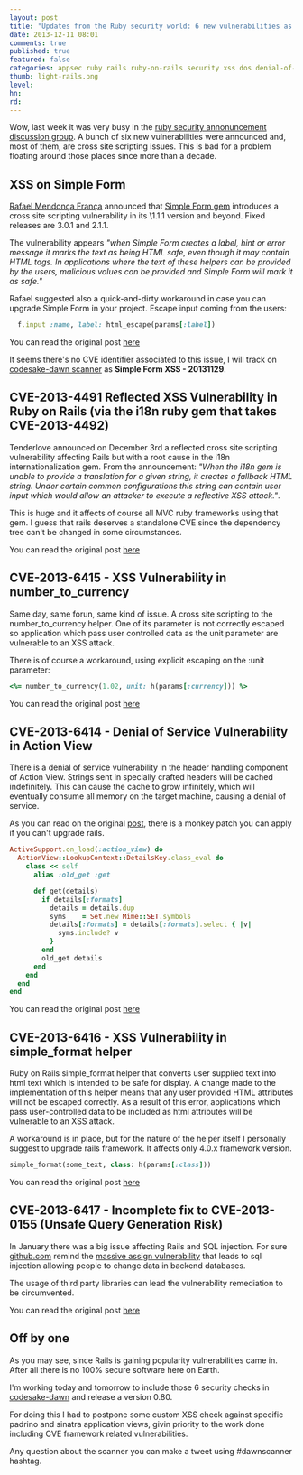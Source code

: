 ```yaml
---
layout: post
title: "Updates from the Ruby security world: 6 new vulnerabilities as X'mas gift"
date: 2013-12-11 08:01
comments: true
published: true
featured: false
categories: appsec ruby rails ruby-on-rails security xss dos denial-of-service sqli sql-injection builders codesake codesake-dawn dawnscanner cve-2013-4491 cve-2013-4492 cve-2013-6415 cve-2013-6414 cve-2013-6416 cve-2013-6417
thumb: light-rails.png
level:
hn: 
rd: 
---
```


Wow, last week it was very busy in the [ruby security annonuncement discussion
group](https://groups.google.com/forum/#!forum/ruby-security-ann). A bunch of
six new vulnerabilities were announced and, most of them, are cross site
scripting issues. This is bad for a problem floating around those places since
more than a decade.

<!-- more -->

## XSS on Simple Form

[Rafael Mendonça França](http://twitter.com/rafaelfranca) announced that
[Simple Form gem](http://rubygems.org/gems/simple_form) introduces a cross site scripting vulnerability in its
\1.1.1 version and beyond. Fixed releases are 3.0.1 and 2.1.1. 

The vulnerability appears _"when Simple Form creates a label, hint or error
message it marks the text as being HTML safe, even though it may contain HTML
tags. In applications where the text of these helpers can be provided by the
users, malicious values can be provided and Simple Form will mark it as safe."_

Rafael suggested also a quick-and-dirty workaround in case you can upgrade
Simple Form in your project. Escape input coming from the users:

``` ruby
  f.input :name, label: html_escape(params[:label])
```

You can read the original post
[here](https://groups.google.com/forum/#!topic/ruby-security-ann/flHbLMb07tE)

It seems there's no CVE identifier associated to this issue, I will track on
[codesake-dawn scanner](http://rubygems.org/gems/codesake-dawn) as
**Simple Form XSS - 20131129**.

## CVE-2013-4491 Reflected XSS Vulnerability in Ruby on Rails (via the i18n ruby gem that takes CVE-2013-4492)

Tenderlove announced on December 3rd a reflected cross site scripting
vulnerability affecting Rails but with a root cause in the i18n
internationalization gem. From the announcement: _"When the i18n gem is unable
to provide a translation for a given string, it creates a fallback HTML string.
Under certain common configurations this string can contain user input which
would allow an attacker to execute a reflective XSS attack."_.

This is huge and it affects of course all MVC ruby frameworks using that gem. I
guess that rails deserves a standalone CVE since the dependency tree can't be
changed in some circumstances.

You can read the original post [here](https://groups.google.com/forum/#!topic/ruby-security-ann/pLrh6DUw998)

## CVE-2013-6415 - XSS Vulnerability in number\_to\_currency

Same day, same forun, same kind of issue. A cross site scripting to the
number\_to\_currency helper. One of its parameter is not correctly escaped so
application which pass user controlled data as the unit parameter are
vulnerable to an XSS attack.

There is of course a workaround, using explicit escaping on the :unit
parameter:

``` ruby
<%= number_to_currency(1.02, unit: h(params[:currency])) %>
```
You can read the original post [here](https://groups.google.com/forum/#!topic/ruby-security-ann/9WiRn2nhfq0)

## CVE-2013-6414 - Denial of Service Vulnerability in Action View

There is a denial of service vulnerability in the header handling component of
Action View. Strings sent in specially crafted headers will be cached
indefinitely.  This can cause the cache to grow infinitely, which will
eventually consume all memory on the target machine, causing a denial of
service. 

As you can read on the original
[post](https://groups.google.com/forum/#!topic/ruby-security-ann/A-ebV4WxzKg),
there is a monkey patch you can apply if you can't upgrade rails.

``` ruby
ActiveSupport.on_load(:action_view) do
  ActionView::LookupContext::DetailsKey.class_eval do
    class << self
      alias :old_get :get

      def get(details)
        if details[:formats]
          details = details.dup
          syms    = Set.new Mime::SET.symbols
          details[:formats] = details[:formats].select { |v|
            syms.include? v
          }
        end
        old_get details
      end
    end
  end
end
```

You can read the original post [here](https://groups.google.com/forum/#!topic/ruby-security-ann/A-ebV4WxzKg)

## CVE-2013-6416 - XSS Vulnerability in simple\_format helper

Ruby on Rails simple\_format helper that converts user supplied text into html
text which is intended to be safe for display. A change  made to the
implementation of this helper means that any user provided HTML attributes will
not be escaped correctly.  As a result of this error, applications which pass
user-controlled data to be included as html attributes will be vulnerable to an
XSS attack.

A workaround is in place, but for the nature of the helper itself I personally
suggest to upgrade rails framework. It affects only 4.0.x framework version.

``` ruby
simple_format(some_text, class: h(params[:class]))
``` 

You can read the original post [here](https://groups.google.com/forum/#!topic/ruby-security-ann/A-ebV4WxzKg)

## CVE-2013-6417 - Incomplete fix to CVE-2013-0155 (Unsafe Query Generation Risk)

In January there was a big issue affecting Rails and SQL injection. For sure
[github.com](https://www.github.com) remind the [massive assign
vulnerability](http://web.nvd.nist.gov/view/vuln/detail?vulnId=CVE-2013-0155)
that leads to sql injection allowing people to change data in backend
databases. 

The usage of third party libraries can lead the vulnerability remediation to be
circumvented.

You can read the original post [here](https://groups.google.com/forum/#!topic/ruby-security-ann/niK4drpSHT4)

## Off by one

As you may see, since Rails is gaining popularity vulnerabilities came in.
After all there is no 100% secure software here on Earth.

I'm working today and tomorrow to include those 6 security checks in
[codesake-dawn](https://github.com/codesake/codesake-dawn) and release a
version 0.80.

For doing this I had to postpone some custom XSS check against specific padrino
and sinatra application views, givin priority to the work done including CVE
framework related vulnerabilities.

Any question about the scanner you can make a tweet using #dawnscanner hashtag.
